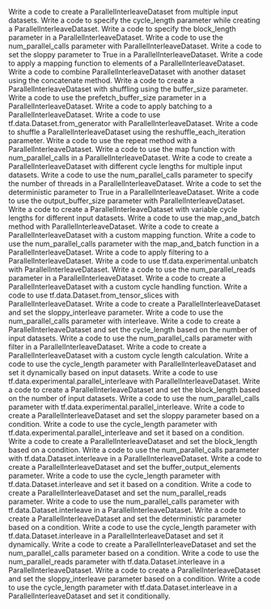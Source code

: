 Write a code to create a ParallelInterleaveDataset from multiple input datasets.
Write a code to specify the cycle_length parameter while creating a ParallelInterleaveDataset.
Write a code to specify the block_length parameter in a ParallelInterleaveDataset.
Write a code to use the num_parallel_calls parameter with ParallelInterleaveDataset.
Write a code to set the sloppy parameter to True in a ParallelInterleaveDataset.
Write a code to apply a mapping function to elements of a ParallelInterleaveDataset.
Write a code to combine ParallelInterleaveDataset with another dataset using the concatenate method.
Write a code to create a ParallelInterleaveDataset with shuffling using the buffer_size parameter.
Write a code to use the prefetch_buffer_size parameter in a ParallelInterleaveDataset.
Write a code to apply batching to a ParallelInterleaveDataset.
Write a code to use tf.data.Dataset.from_generator with ParallelInterleaveDataset.
Write a code to shuffle a ParallelInterleaveDataset using the reshuffle_each_iteration parameter.
Write a code to use the repeat method with a ParallelInterleaveDataset.
Write a code to use the map function with num_parallel_calls in a ParallelInterleaveDataset.
Write a code to create a ParallelInterleaveDataset with different cycle lengths for multiple input datasets.
Write a code to use the num_parallel_calls parameter to specify the number of threads in a ParallelInterleaveDataset.
Write a code to set the deterministic parameter to True in a ParallelInterleaveDataset.
Write a code to use the output_buffer_size parameter with ParallelInterleaveDataset.
Write a code to create a ParallelInterleaveDataset with variable cycle lengths for different input datasets.
Write a code to use the map_and_batch method with ParallelInterleaveDataset.
Write a code to create a ParallelInterleaveDataset with a custom mapping function.
Write a code to use the num_parallel_calls parameter with the map_and_batch function in a ParallelInterleaveDataset.
Write a code to apply filtering to a ParallelInterleaveDataset.
Write a code to use tf.data.experimental.unbatch with ParallelInterleaveDataset.
Write a code to use the num_parallel_reads parameter in a ParallelInterleaveDataset.
Write a code to create a ParallelInterleaveDataset with a custom cycle handling function.
Write a code to use tf.data.Dataset.from_tensor_slices with ParallelInterleaveDataset.
Write a code to create a ParallelInterleaveDataset and set the sloppy_interleave parameter.
Write a code to use the num_parallel_calls parameter with interleave.
Write a code to create a ParallelInterleaveDataset and set the cycle_length based on the number of input datasets.
Write a code to use the num_parallel_calls parameter with filter in a ParallelInterleaveDataset.
Write a code to create a ParallelInterleaveDataset with a custom cycle length calculation.
Write a code to use the cycle_length parameter with ParallelInterleaveDataset and set it dynamically based on input datasets.
Write a code to use tf.data.experimental.parallel_interleave with ParallelInterleaveDataset.
Write a code to create a ParallelInterleaveDataset and set the block_length based on the number of input datasets.
Write a code to use the num_parallel_calls parameter with tf.data.experimental.parallel_interleave.
Write a code to create a ParallelInterleaveDataset and set the sloppy parameter based on a condition.
Write a code to use the cycle_length parameter with tf.data.experimental.parallel_interleave and set it based on a condition.
Write a code to create a ParallelInterleaveDataset and set the block_length based on a condition.
Write a code to use the num_parallel_calls parameter with tf.data.Dataset.interleave in a ParallelInterleaveDataset.
Write a code to create a ParallelInterleaveDataset and set the buffer_output_elements parameter.
Write a code to use the cycle_length parameter with tf.data.Dataset.interleave and set it based on a condition.
Write a code to create a ParallelInterleaveDataset and set the num_parallel_reads parameter.
Write a code to use the num_parallel_calls parameter with tf.data.Dataset.interleave in a ParallelInterleaveDataset.
Write a code to create a ParallelInterleaveDataset and set the deterministic parameter based on a condition.
Write a code to use the cycle_length parameter with tf.data.Dataset.interleave in a ParallelInterleaveDataset and set it dynamically.
Write a code to create a ParallelInterleaveDataset and set the num_parallel_calls parameter based on a condition.
Write a code to use the num_parallel_reads parameter with tf.data.Dataset.interleave in a ParallelInterleaveDataset.
Write a code to create a ParallelInterleaveDataset and set the sloppy_interleave parameter based on a condition.
Write a code to use the cycle_length parameter with tf.data.Dataset.interleave in a ParallelInterleaveDataset and set it conditionally.
